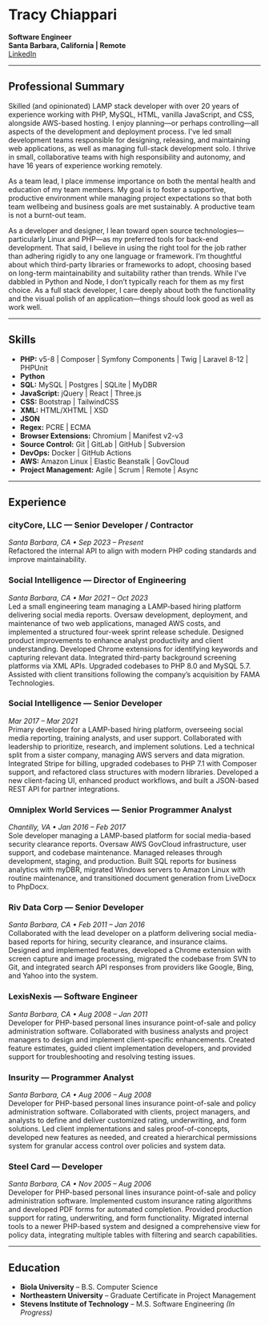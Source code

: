 # Tracy Chiappari
**Software Engineer**  
**Santa Barbara, California | Remote**  
[LinkedIn](https://www.linkedin.com/in/tracylinchiappari)

---

## Professional Summary

Skilled (and opinionated) LAMP stack developer with over 20 years of experience working with PHP, MySQL, HTML, vanilla JavaScript, and CSS, alongside AWS-based hosting. I enjoy planning—or perhaps controlling—all aspects of the development and deployment process. I've led small development teams responsible for designing, releasing, and maintaining web applications, as well as managing full-stack development solo. I thrive in small, collaborative teams with high responsibility and autonomy, and have 16 years of experience working remotely.

As a team lead, I place immense importance on both the mental health and education of my team members. My goal is to foster a supportive, productive environment while managing project expectations so that both team wellbeing and business goals are met sustainably. A productive team is not a burnt-out team.

As a developer and designer, I lean toward open source technologies—particularly Linux and PHP—as my preferred tools for back-end development. That said, I believe in using the right tool for the job rather than adhering rigidly to any one language or framework. I’m thoughtful about which third-party libraries or frameworks to adopt, choosing based on long-term maintainability and suitability rather than trends. While I’ve dabbled in Python and Node, I don’t typically reach for them as my first choice. As a full stack developer, I care deeply about both the functionality and the visual polish of an application—things should look good as well as work well.

---

## Skills

- **PHP:** v5-8 | Composer | Symfony Components | Twig | Laravel 8-12 | PHPUnit
- **Python**
- **SQL:** MySQL | Postgres | SQLite | MyDBR
- **JavaScript:** jQuery | React | Three.js
- **CSS:** Bootstrap | TailwindCSS
- **XML:** HTML/XHTML | XSD
- **JSON**
- **Regex:** PCRE | ECMA
- **Browser Extensions:** Chromium | Manifest v2-v3
- **Source Control:** Git | GitLab | GitHub | Subversion
- **DevOps:** Docker | GitHub Actions
- **AWS:** Amazon Linux | Elastic Beanstalk | GovCloud
- **Project Management:** Agile | Scrum | Remote | Async

---

## Experience

### cityCore, LLC — Senior Developer / Contractor  
*Santa Barbara, CA • Sep 2023 – Present*  
Refactored the internal API to align with modern PHP coding standards and improve maintainability.

### Social Intelligence — Director of Engineering  
*Santa Barbara, CA • Mar 2021 – Oct 2023*  
Led a small engineering team managing a LAMP-based hiring platform delivering social media reports. Oversaw development, deployment, and maintenance of two web applications, managed AWS costs, and implemented a structured four-week sprint release schedule. Designed product improvements to enhance analyst productivity and client understanding. Developed Chrome extensions for identifying keywords and capturing relevant data. Integrated third-party background screening platforms via XML APIs. Upgraded codebases to PHP 8.0 and MySQL 5.7. Assisted with client transitions following the company’s acquisition by FAMA Technologies.

### Social Intelligence — Senior Developer  
*Mar 2017 – Mar 2021*  
Primary developer for a LAMP-based hiring platform, overseeing social media reporting, training analysts, and user support. Collaborated with leadership to prioritize, research, and implement solutions. Led a technical split from a sister company, managing AWS servers and data migration. Integrated Stripe for billing, upgraded codebases to PHP 7.1 with Composer support, and refactored class structures with modern libraries. Developed a new client-facing UI, enhanced product workflows, and built a JSON-based REST API for partner integrations.

### Omniplex World Services — Senior Programmer Analyst  
*Chantilly, VA • Jan 2016 – Feb 2017*  
Sole developer managing a LAMP-based platform for social media-based security clearance reports. Oversaw AWS GovCloud infrastructure, user support, and codebase maintenance. Managed releases through development, staging, and production. Built SQL reports for business analytics with myDBR, migrated Windows servers to Amazon Linux with routine maintenance, and transitioned document generation from LiveDocx to PhpDocx.

### Riv Data Corp — Senior Developer  
*Santa Barbara, CA • Feb 2011 – Jan 2016*  
Collaborated with the lead developer on a platform delivering social media-based reports for hiring, security clearance, and insurance claims. Designed and implemented features, developed a Chrome extension with screen capture and image processing, migrated the codebase from SVN to Git, and integrated search API responses from providers like Google, Bing, and Yahoo into the system.

### LexisNexis — Software Engineer  
*Santa Barbara, CA • Aug 2008 – Jan 2011*  
Developer for PHP-based personal lines insurance point-of-sale and policy administration software. Collaborated with business analysts and project managers to design and implement client-specific enhancements. Created feature estimates, guided client implementation developers, and provided support for troubleshooting and resolving testing issues.

### Insurity — Programmer Analyst  
*Santa Barbara, CA • Aug 2006 – Aug 2008*  
Developer for PHP-based personal lines insurance point-of-sale and policy administration software. Collaborated with clients, project managers, and analysts to define and deliver customized rating, underwriting, and form solutions. Led client implementations and sales proof-of-concepts, developed new features as needed, and created a hierarchical permissions system for granular access control over policies and system data.

### Steel Card — Developer  
*Santa Barbara, CA • Nov 2005 – Aug 2006*  
Developer for PHP-based personal lines insurance point-of-sale and policy administration software. Implemented custom insurance rating algorithms and developed PDF forms for automated completion. Provided production support for rating, underwriting, and form functionality. Migrated internal tools to a newer PHP-based system and designed a comprehensive view for policy data, integrating multiple tables with filtering and search capabilities.

---

## Education

- **Biola University** – B.S. Computer Science  
- **Northeastern University** – Graduate Certificate in Project Management  
- **Stevens Institute of Technology** – M.S. Software Engineering _(In Progress)_